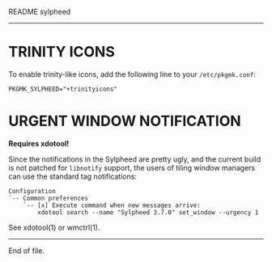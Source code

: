 README sylpheed

---


TRINITY ICONS
=============

To enable trinity-like icons, add the following line to your `/etc/pkgmk.conf`:

    PKGMK_SYLPHEED="+trinityicons"


URGENT WINDOW NOTIFICATION
==========================
**Requires xdotool!**

Since the notifications in the Sylpheed are pretty ugly, and the current build
is not patched for `libnotify` support, the users of tiling window managers can
use the standard tag notifications:

    Configuration
    `-- Common preferences
        `-- [x] Execute command when new messages arrive:
            xdotool search --name "Sylpheed 3.7.0" set_window --urgency 1

See xdotool(1) or wmctrl(1).


---

End of file.
